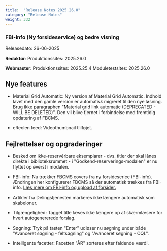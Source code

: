 ```yaml
---
title:  "Release Notes 2025.26.0"
category: "Release Notes"
weight: 332
---  
```


###  FBI-info (Ny forsideservice) og bedre visning  

Releasedato: 26-06-2025

**Redaktør**: Produktionssites: 2025.26.0

**Webmaster**: Produktionssites: 2025.25.4 Moduletestsites: 2025.26.0

## Nye features
- Material Grid Automatic: Ny version af Material Grid Automatic. Indhold lavet med den gamle version er automatisk migreret til den nye løsning. Brug ikke paragraphen "Material grid link automatic (DEPRECATED - WILL BE DELETED)". Den vil blive fjernet i forbindelse med fremtidig opdatering af FBCMS. 

- eReolen feed: Videothumbnail tlilføjet. 

## Fejlrettelser og opgraderinger
- Besked om ikke-reservérbare eksemplarer - dvs. titler der skal lånes direkte i biblioteksrummet - i "Godkend-reserverings-modalen" er nu flyttet op øverst i modalen. 

- FBI-info: Nu trækker FBCMS covers fra ny forsideserice (FBI-info). Ændringen her konfigurerer FBCMS så der automatisk trækkes fra FBI-info. [Læs mere om FBI-info og upload af forsider.](https://www.detdigitalefolkebibliotek.dk/nyheder/cover-service-udfases-erstattes-af-ny-forsideservice-pr-1-juli-2025nbsp) 

- Artikler fra Delingstjenesten markeres ikke længere automatisk som skabeloner. 

- Tilgængelighed: Tagget title læses ikke længere op af skærmlæsere for hvert autogenererede forslag. 

- Søgning: Tryk på tasten "Enter" udløser nu søgning under både "Avanceret søgning - feltsøgning" og "Avanceret søgning - CQL".

- Intelligente facetter: Facetten "ÅR" sorteres efter faldende værdi. 
